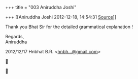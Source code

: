 +++
title = "003 Aniruddha Joshi"

+++
[[Aniruddha Joshi	2012-12-18, 14:54:31 [Source](https://groups.google.com/g/samskrita/c/wsNsz8rCdoc)]]



Thank you Bhat Sir for the detailed grammatical explanation !  
  

Regards,  
Aniruddha  

  
  

2012/12/17 Hnbhat B.R. \<[hnbh...@gmail.com]()\>  





